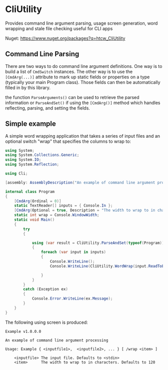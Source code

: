 # CliUtility

Provides command line argument parsing, usage screen generation, word wrapping and stale file checking useful for CLI apps

Nuget: https://www.nuget.org/packages?q=htcw_CliUtility

## Command Line Parsing

There are two ways to do command line argument definitions. One way is to build a list of `CmdSwitch` instances.
The other way is to use the `[CmdArg(...)]` attribute to mark up static fields or properties on a type (typically your main Program class). Those fields can then be automatically filled in by this library.

the function `ParseArguments()` can be used to retrieve the parsed information or `ParseAndSet()` if using the `[CmdArg()]` method which handles reflecting, parsing, and setting the fields.

## Simple example
A simple word wrapping application that takes a series of input files and an optional switch "wrap" that specifies the columns to wrap to:
```cs
using System;
using System.Collections.Generic;
using System.IO;
using System.Reflection;

using Cli;

[assembly: AssemblyDescription("An example of command line argument processing")]

internal class Program
{
	[CmdArg(Ordinal = 0)]
	static TextReader[] inputs = { Console.In };
	[CmdArg(Optional = true, Description = "The width to wrap to in characters")]
	static int wrap = Console.WindowWidth;
	static void Main()
	{
		try
		{

			using (var result = CliUtility.ParseAndSet(typeof(Program)))
			{
				foreach (var input in inputs)
				{
					Console.WriteLine();
					Console.WriteLine(CliUtility.WordWrap(input.ReadToEnd(), wrap));

				}
			}
		}
		catch (Exception ex)
		{
			Console.Error.WriteLine(ex.Message);
		}
	}
}
```

The following using screen is produced:

```
Example v1.0.0.0

An example of command line argument processing

Usage: Example { <inputfile1>,  <inputfile2>, ... } [ /wrap <item> ]

    <inputfile> The input file. Defaults to <stdin>
    <item>      The width to wrap to in characters. Defaults to 120
```